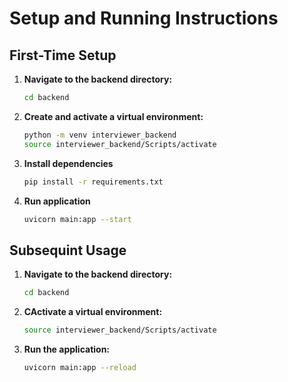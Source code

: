 # Setup and Running Instructions

## First-Time Setup

1. **Navigate to the backend directory:**
   ```bash
   cd backend

2. **Create and activate a virtual environment:**
    ```bash
    python -m venv interviewer_backend
    source interviewer_backend/Scripts/activate

3. **Install dependencies**
   ```bash
   pip install -r requirements.txt

4. **Run application**
    ```bash
    uvicorn main:app --start

## Subsequint Usage

1. **Navigate to the backend directory:**
   ```bash
   cd backend

2. **CActivate a virtual environment:**
    ```bash
    source interviewer_backend/Scripts/activate

2. **Run the application:**
    ```bash
    uvicorn main:app --reload
